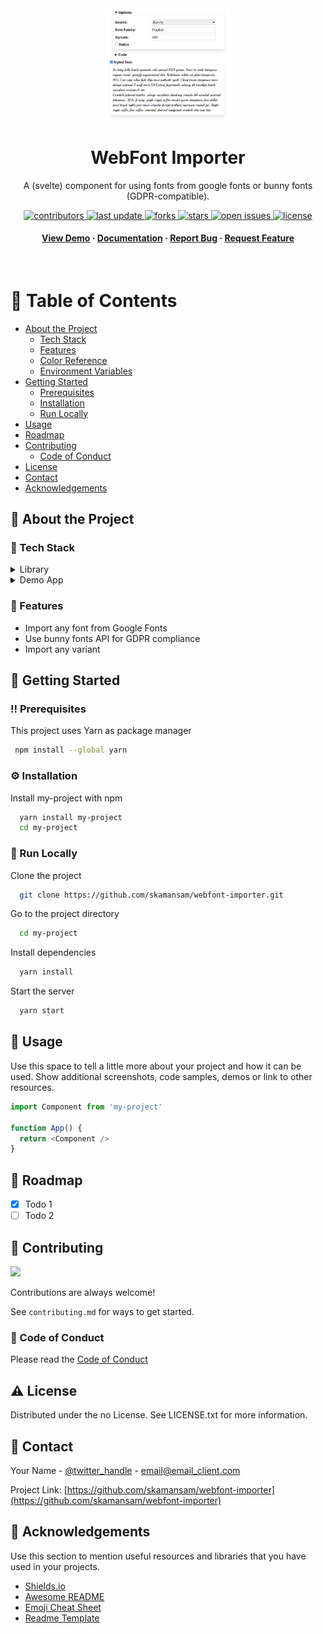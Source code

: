 <!--
Hey, thanks for using the awesome-readme-template template.  
If you have any enhancements, then fork this project and create a pull request 
or just open an issue with the label "enhancement".

Don't forget to give this project a star for additional support ;)
Maybe you can mention me or this repo in the acknowledgements too
-->

<!--
This README is a slimmed down version of the original one.
Removed sections:
- Screenshots
- Running Test
- Deployment
- FAQ
-->

<div align="center">

  <img src="https://raw.githubusercontent.com/skamansam/webfont-importer/sveltekit/screenshot.png" alt="screenshot" width="200" height="auto" />
  <h1>WebFont Importer</h1>
  
  <p>
    A (svelte) component for using fonts from google fonts or bunny fonts (GDPR-compatible).
  </p>

  
<!-- Badges -->
<p>
  <a href="https://github.com/skamansam/webfont-importer/graphs/contributors">
    <img src="https://img.shields.io/github/contributors/skamansam/webfont-importer" alt="contributors" />
  </a>
  <a href="">
    <img src="https://img.shields.io/github/last-commit/skamansam/webfont-importer" alt="last update" />
  </a>
  <a href="https://github.com/skamansam/webfont-importer/network/members">
    <img src="https://img.shields.io/github/forks/skamansam/webfont-importer" alt="forks" />
  </a>
  <a href="https://github.com/skamansam/webfont-importer/stargazers">
    <img src="https://img.shields.io/github/stars/skamansam/webfont-importer" alt="stars" />
  </a>
  <a href="https://github.com/skamansam/webfont-importer/issues/">
    <img src="https://img.shields.io/github/issues/skamansam/webfont-importer" alt="open issues" />
  </a>
  <a href="https://github.com/skamansam/webfont-importer/blob/master/LICENSE">
    <img src="https://img.shields.io/github/license/skamansam/webfont-importer.svg" alt="license" />
  </a>
</p>
   
<h4>
    <a href="https://github.com/skamansam/webfont-importer/">View Demo</a>
  <span> · </span>
    <a href="https://github.com/skamansam/webfont-importer">Documentation</a>
  <span> · </span>
    <a href="https://github.com/skamansam/webfont-importer/issues/">Report Bug</a>
  <span> · </span>
    <a href="https://github.com/skamansam/webfont-importer/issues/">Request Feature</a>
  </h4>
</div>

<br />

<!-- Table of Contents -->
# :notebook_with_decorative_cover: Table of Contents

- [About the Project](#star2-about-the-project)
  * [Tech Stack](#space_invader-tech-stack)
  * [Features](#dart-features)
  * [Color Reference](#art-color-reference)
  * [Environment Variables](#key-environment-variables)
- [Getting Started](#toolbox-getting-started)
  * [Prerequisites](#bangbang-prerequisites)
  * [Installation](#gear-installation)
  * [Run Locally](#running-run-locally)
- [Usage](#eyes-usage)
- [Roadmap](#compass-roadmap)
- [Contributing](#wave-contributing)
  * [Code of Conduct](#scroll-code-of-conduct)
- [License](#warning-license)
- [Contact](#handshake-contact)
- [Acknowledgements](#gem-acknowledgements)
  

<!-- About the Project -->
## :star2: About the Project

<!-- <div align="center"> 
  <img src="https://placehold.co/600x400?text=Your+Screenshot+here" alt="screenshot" />
</div> -->


<!-- TechStack -->
### :space_invader: Tech Stack

<details>
  <summary>Library</summary>
  <ul>
    <li><a href="https://www.typescriptlang.org/">Typescript</a></li>
    <li><a href="https://sveltejs.org/">Svelte</a></li>
  </ul>
</details>

<details>
  <summary>Demo App</summary>
  <ul>
    <li><a href="https://tailwindcss.com/">TailwindCSS</a></li>
    <li><a href="https://www.typescriptlang.org/">Typescript</a></li>
  </ul>
</details>

<!-- Features -->
### :dart: Features

- Import any font from Google Fonts
- Use bunny fonts API for GDPR compliance
- Import any variant


<!-- Getting Started -->
## 	:toolbox: Getting Started

<!-- Prerequisites -->
### :bangbang: Prerequisites

This project uses Yarn as package manager

```bash
 npm install --global yarn
```

<!-- Installation -->
### :gear: Installation

Install my-project with npm

```bash
  yarn install my-project
  cd my-project
```


<!-- Run Locally -->
### :running: Run Locally

Clone the project

```bash
  git clone https://github.com/skamansam/webfont-importer.git
```

Go to the project directory

```bash
  cd my-project
```

Install dependencies

```bash
  yarn install
```

Start the server

```bash
  yarn start
```


<!-- Usage -->
## :eyes: Usage

Use this space to tell a little more about your project and how it can be used. Show additional screenshots, code samples, demos or link to other resources.


```javascript
import Component from 'my-project'

function App() {
  return <Component />
}
```

<!-- Roadmap -->
## :compass: Roadmap

* [x] Todo 1
* [ ] Todo 2

<!-- Contributing -->
## :wave: Contributing

<a href="https://github.com/skamansam/webfont-importer/graphs/contributors">
  <img src="https://contrib.rocks/image?repo=skamansam/webfont-importer" />
</a>


Contributions are always welcome!

See `contributing.md` for ways to get started.


<!-- Code of Conduct -->
### :scroll: Code of Conduct

Please read the [Code of Conduct](https://github.com/skamansam/webfont-importer/blob/master/CODE_OF_CONDUCT.md)


<!-- License -->
## :warning: License

Distributed under the no License. See LICENSE.txt for more information.


<!-- Contact -->
## :handshake: Contact

Your Name - [@twitter_handle](https://twitter.com/twitter_handle) - email@email_client.com

Project Link: [https://github.com/skamansam/webfont-importer](https://github.com/skamansam/webfont-importer)

<!-- Acknowledgments -->
## :gem: Acknowledgements

Use this section to mention useful resources and libraries that you have used in your projects.

 - [Shields.io](https://shields.io/)
 - [Awesome README](https://github.com/matiassingers/awesome-readme)
 - [Emoji Cheat Sheet](https://github.com/ikatyang/emoji-cheat-sheet/blob/master/README.md#travel--places)
 - [Readme Template](https://github.com/othneildrew/Best-README-Template)
